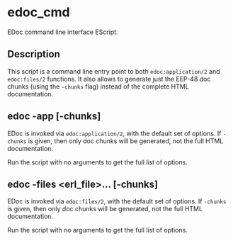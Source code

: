 # edoc_cmd

EDoc command line interface EScript.

## Description

This script is a command line entry point to both `edoc:application/2` and `edoc:files/2` functions. It also allows to generate just the EEP-48 doc chunks (using the `-chunks` flag) instead of the complete HTML documentation.

## edoc -app <app> \[-chunks]

EDoc is invoked via `edoc:application/2`, with the default set of options. If `-chunks` is given, then only doc chunks will be generated, not the full HTML documentation.

Run the script with no arguments to get the full list of options.

## edoc -files <erl_file>... \[-chunks]

EDoc is invoked via `edoc:files/2`, with the default set of options. If `-chunks` is given, then only doc chunks will be generated, not the full HTML documentation.

Run the script with no arguments to get the full list of options.
